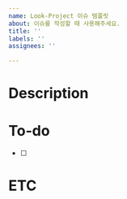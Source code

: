 ```yaml
---
name: Look-Project 이슈 템플릿
about: 이슈를 작성할 때 사용해주세요.
title: ''
labels: ''
assignees: ''

---
```


# Description

# To-do
- [ ]

# ETC
